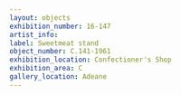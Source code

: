 ```yaml
---
layout: objects
exhibition_number: 16-147
artist_info: 
label: Sweetmeat stand
object_number: C.141-1961
exhibition_location: Confectioner's Shop
exhibition_area: C
gallery_location: Adeane 
---
```

